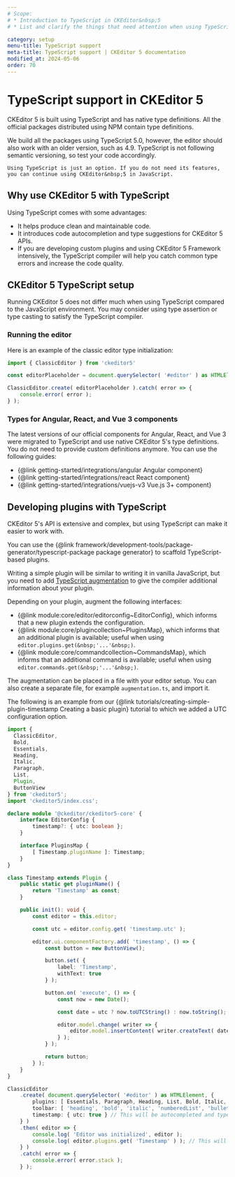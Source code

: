 ```yaml
---
# Scope:
# * Introduction to TypeScript in CKEditor&nbsp;5
# * List and clarify the things that need attention when using TypeScript.

category: setup
menu-title: TypeScript support
meta-title: TypeScript support | CKEditor 5 documentation
modified_at: 2024-05-06
order: 70
---
```


# TypeScript support in CKEditor&nbsp;5

CKEditor&nbsp;5 is built using TypeScript and has native type definitions. All the official packages distributed using NPM contain type definitions.

<info-box hint>
	We build all the packages using TypeScript 5.0, however, the editor should also work with an older version, such as 4.9. TypeScript is not following semantic versioning, so test your code accordingly.

	Using TypeScript is just an option. If you do not need its features, you can continue using CKEditor&nbsp;5 in JavaScript.
</info-box>

## Why use CKEditor&nbsp;5 with TypeScript

Using TypeScript comes with some advantages:

* It helps produce clean and maintainable code.
* It introduces code autocompletion and type suggestions for CKEditor&nbsp;5 APIs.
* If you are developing custom plugins and using CKEditor&nbsp;5 Framework intensively, the TypeScript compiler will help you catch common type errors and increase the code quality.

## CKEditor&nbsp;5 TypeScript setup

Running CKEditor&nbsp;5 does not differ much when using TypeScript compared to the JavaScript environment. You may consider using type assertion or type casting to satisfy the TypeScript compiler.

### Running the editor

Here is an example of the classic editor type initialization:

```ts
import { ClassicEditor } from 'ckeditor5'

const editorPlaceholder = document.querySelector( '#editor' ) as HTMLElement;

ClassicEditor.create( editorPlaceholder ).catch( error => {
	console.error( error );
} );
```

### Types for Angular, React, and Vue 3 components

The latest versions of our official components for Angular, React, and Vue 3 were migrated to TypeScript and use native CKEditor&nbsp;5's type definitions. You do not need to provide custom definitions anymore. You can use the following guides:

* {@link getting-started/integrations/angular Angular component}
* {@link getting-started/integrations/react React component}
* {@link getting-started/integrations/vuejs-v3 Vue.js 3+ component}

## Developing plugins with TypeScript

CKEditor&nbsp;5's API is extensive and complex, but using TypeScript can make it easier to work with.

You can use the {@link framework/development-tools/package-generator/typescript-package package generator} to scaffold TypeScript-based plugins.

Writing a simple plugin will be similar to writing it in vanilla JavaScript, but you need to add [TypeScript augmentation](https://www.typescriptlang.org/docs/handbook/declaration-merging.html#module-augmentation) to give the compiler additional information about your plugin.

Depending on your plugin, augment the following interfaces:

* {@link module:core/editor/editorconfig~EditorConfig}, which informs that a new plugin extends the configuration.
* {@link module:core/plugincollection~PluginsMap}, which informs that an additional plugin is available; useful when using `editor.plugins.get(&nbsp;'...'&nbsp;)`.
* {@link module:core/commandcollection~CommandsMap}, which informs that an additional command is available; useful when using `editor.commands.get(&nbsp;'...'&nbsp;)`.

The augmentation can be placed in a file with your editor setup. You can also create a separate file, for example `augmentation.ts`, and import it.

The following is an example from our {@link tutorials/creating-simple-plugin-timestamp Creating a basic plugin} tutorial to which we added a UTC configuration option.

```ts
import {
  ClassicEditor,
  Bold,
  Essentials,
  Heading,
  Italic,
  Paragraph,
  List,
  Plugin,
  ButtonView
} from 'ckeditor5';
import 'ckeditor5/index.css';

declare module '@ckeditor/ckeditor5-core' {
	interface EditorConfig {
		timestamp?: { utc: boolean };
	}

	interface PluginsMap {
		[ Timestamp.pluginName ]: Timestamp;
	}
}

class Timestamp extends Plugin {
	public static get pluginName() {
		return 'Timestamp' as const;
	}

	public init(): void {
		const editor = this.editor;

		const utc = editor.config.get( 'timestamp.utc' );

		editor.ui.componentFactory.add( 'timestamp', () => {
			const button = new ButtonView();

			button.set( {
				label: 'Timestamp',
				withText: true
			} );

			button.on( 'execute', () => {
				const now = new Date();

				const date = utc ? now.toUTCString() : now.toString(); // If the configuration option is present, we show a UTC timestamp.

				editor.model.change( writer => {
					editor.model.insertContent( writer.createText( date ) );
				} );
			} );

			return button;
		} );
	}
}

ClassicEditor
	.create( document.querySelector( '#editor' ) as HTMLElement, {
		plugins: [ Essentials, Paragraph, Heading, List, Bold, Italic, Timestamp ],
		toolbar: [ 'heading', 'bold', 'italic', 'numberedList', 'bulletedList', 'timestamp' ],
		timestamp: { utc: true } // This will be autocompleted and type checked thanks to our augmentation.
	} )
	.then( editor => {
		console.log( 'Editor was initialized', editor );
		console.log( editor.plugins.get( 'Timestamp' ) ); // This will have type Timestamp thanks to our augmentation.
	} )
	.catch( error => {
		console.error( error.stack );
	} );
```
